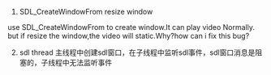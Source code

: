 1. SDL_CreateWindowFrom resize window

 use SDL_CreateWindowFrom to create window.It can play video Normally. but if resize the window,the video will static.Why?how can i fix this bug?

2. sdl thread
  主线程中创建sdl窗口，在子线程中监听sdl事件，sdl窗口消息是阻塞的，子线程中无法监听事件
